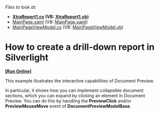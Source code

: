 <!-- default file list -->
*Files to look at*:

* **[XtraReport1.cs](./CS/PreviewClickSample.Web/XtraReport1.cs) (VB: [XtraReport1.vb](./VB/PreviewClickSample.Web/XtraReport1.vb))**
* [MainPage.xaml](./CS/PreviewClickSample/MainPage.xaml) (VB: [MainPage.xaml](./VB/PreviewClickSample/MainPage.xaml))
* [MainPageViewModel.cs](./CS/PreviewClickSample/MainPageViewModel.cs) (VB: [MainPageViewModel.vb](./VB/PreviewClickSample/MainPageViewModel.vb))
<!-- default file list end -->
# How to create a drill-down report in Silverlight
<!-- run online -->
**[[Run Online]](https://codecentral.devexpress.com/e3111)**
<!-- run online end -->


<p>This example illustrates the interactive capabilities of Document Preview.</p><p>In particular, it shows how you can implement collapsible document sections, which you can expand by clicking an element in Document Preview. You can do this by handling the <strong>PreviewClick</strong> and/or <strong>PreviewMouseMove</strong> event of <strong>DocumentPreviewModelBase</strong>.</p>

<br/>


